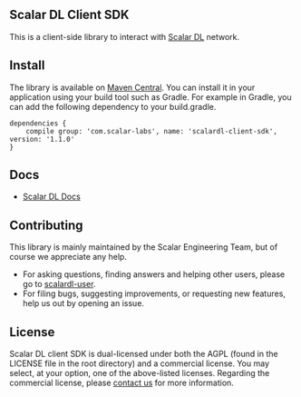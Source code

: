 ## Scalar DL Client SDK

This is a client-side library to interact with [Scalar DL](https://github.com/scalar-labs/scalardl) network.

## Install
The library is available on [Maven Central](https://search.maven.org/search?q=a:scalardl-client-sdk). You can install it in your application using your build tool such as Gradle.
For example in Gradle, you can add the following dependency to your build.gradle.
```
dependencies {
    compile group: 'com.scalar-labs', name: 'scalardl-client-sdk', version: '1.1.0'
}
```

## Docs
* [Scalar DL Docs](https://scalardl.readthedocs.io/en/latest/)

## Contributing 
This library is mainly maintained by the Scalar Engineering Team, but of course we appreciate any help.

* For asking questions, finding answers and helping other users, please go to [scalardl-user](https://groups.google.com/forum/#!forum/scalardl-user).
* For filing bugs, suggesting improvements, or requesting new features, help us out by opening an issue.

## License
Scalar DL client SDK is dual-licensed under both the AGPL (found in the LICENSE file in the root directory) and a commercial license. You may select, at your option, one of the above-listed licenses. Regarding the commercial license, please [contact us](https://scalar-labs.com/contact_us/) for more information.
